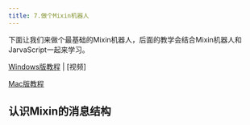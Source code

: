 ```yaml
---
title: 7.做个Mixin机器人
---
```


下面让我们来做个最基础的Mixin机器人，后面的教学会结合Mixin机器人和JarvaScript一起来学习。

[Windows版教程](./p1-7-1-mixinbot-windows.md) | [视频]

[Mac版教程](./p1-7-2-mixinbot-mac.md)


## 认识Mixin的消息结构

